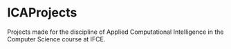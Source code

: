 # ICAProjects
Projects made for the discipline of Applied Computational Intelligence in the Computer Science course at IFCE.
